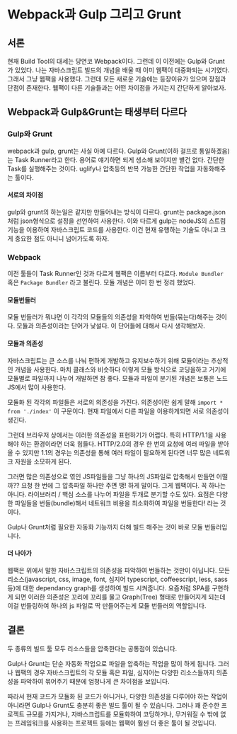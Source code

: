 # Webpack과 Gulp 그리고 Grunt

## 서론

현재 Build Tool의 대세는 당연코 Webpack이다. 그런데 이 이전에는 Gulp와 Grunt가 있었다. 나는 자바스크립트 빌드의 개념을 배울 때 이미 웹팩이 대중화되는 시기였다. 그래서 그냥 웹팩을 사용했다. 그런데  모든 새로운 기술에는 등장이유가 있으며 장점과 단점이 존재한다. 웹팩이 다른 기술들과는 어떤 차이점을 가지는지 간단하게 알아보자.

## Webpack과 Gulp&Grunt는 태생부터 다르다

### Gulp와 Grunt

webpack과 gulp, grunt는 사실 아예 다르다. Gulp와 Grunt(이하 걸프로 통일하겠음)는 Task Runner라고 한다. 
용어로 얘기하면 되게 생소해 보이지만 별건 없다. 간단한 Task를 실행해주는 것이다. uglify나 압축등의 반복 가능한 간단한 작업을 자동화해주는 툴이다.

#### 서로의 차이점

gulp와 grunt의 하는일은 같지만 만들어내는 방식이 다르다. grunt는 package.json처럼 json형식으로 설정을 선언하여 사용한다. 이와 다르게 gulp는 nodeJS의 스트림 기능을 이용하여 자바스크립트 코드를 사용한다. 이건 현재 유행하는 기술도 아니고 크게 중요한 점도 아니니 넘어가도록 하자.

### Webpack

이전 툴들이 Task Runner인 것과 다르게 웹팩은 이름부터 다르다. `Module Bundler` 혹은 `Package Bundler` 라고 불린다.  모듈 개념은 이미 한 번 정리 했었다. 

#### 모듈번들러

모듈 번들러가 뭐냐면 이 각각의 모듈들의 의존성을 파악하여 번들(묶는다)해주는 것이다.  모듈과 의존성이라는 단어가 낯설다. 이 단어들에 대해서 다시 생각해보자. 

#### 모듈과 의존성

자바스크립트는 큰 소스를 나눠 편하게 개발하고 유지보수하기 위해 모듈이라는 추상적인 개념을 사용한다. 마치 클래스와 비슷하다 이렇게 모듈 방식으로 코딩을하고 거기에 모듈별로 파일까지 나누어 개발하면 참 좋다. 모듈과 파일이 분기된 개념은 보통은 노드JS에서 많이 사용한다. 

모듈화 된 각각의 파일들은 서로의 의존성을 가진다. 의존성이란 쉽게 말해 `import * from './index'` 이 구문이다. 현재 파일에서 다른 파일을 이용하게되면 서로 의존성이 생긴다.

그런데 브라우저 상에서는 이러한 의존성을 표현하기가 어렵다. 특히 HTTP/1.1을 사용해야 하는 환경이라면 더욱 힘들다. HTTP/2.0의 경우 한 번의 요청에 여러 파일을 받아올 수 있지만 1.1의 경우는 의존성을 통해 여러 파일이 필요하게 된다면 너무 많은 네트워크 자원을 소모하게 된다. 

그러면 많은 의존성으로 엮인 JS파일들을 그냥 하나의 JS파일로 압축해서 만들면 어떨까?? 요청 한 번에 그 압축파일 하나만 주면 땡! 하게 말이다. 그게 웹팩이다. 꼭 하나는 아니다. 라이브러리 / 핵심 소스를 나누어 파일을 두개로 분기할 수도 있다. 요점은 다양한 파일들을 번들(bundle)해서 네트워크 비용을 최소화하여 파일을 번들한다! 라는 것이다.

Gulp나 Grunt처럼 필요한 자동화 기능까지 더해 빌드 해주는 것이 바로 모듈 번들러입니다.

#### 더 나아가

웹팩은 위에서 말한 자바스크립트의 의존성을 파악하여 번들하는 것만이 아닙니다. 모든 리소스(javascript, css, image, font, 심지어 typescript, coffeescript, less, sass 등)에 대한 dependancy graph를 생성하여 빌드 시켜줍니다.  요즘처럼 SPA를 구현하게 되면 이러한 의존성은 꼬리에 꼬리를 물고 Graph(Tree) 형태로 만들어지게 되는데 이걸 번들링하여 하나의 js 파일로 딱 만들어주는게 모듈 번들러의 역할입니다.

## 결론

두 종류의 빌드 툴 모두 리소스들을 압축한다는 공통점이 있습니다. 

Gulp나 Grunt는 단순 자동화 작업으로 파일을 압축하는 작업을 많이 하게 됩니다. 그러나 웹팩의 경우 자바스크립트의 각 모듈 혹은 파일, 심지어는 다양한 리소스들까지 의존성을 파악하여 묶어주기 때문에 엄청나게 큰 차이점을 보입니다.

따라서 현재 코드가 모듈화 된 코드가 아니거나, 다양한 의존성을 다루어야 하는 작업이 아니라면 Gulp나 Grunt도 충분히 좋은 빌드 툴이 될 수 있습니다. 그러나 꽤 준수한 프로젝트 규모를 가지거나, 자바스크립트를 모듈화하여 코딩하거나, 무거워질 수 밖에 없는 프레임워크를 사용하는 프로젝트 등에는 웹팩이 훨씬 더 좋은 툴이 될 것입니다.